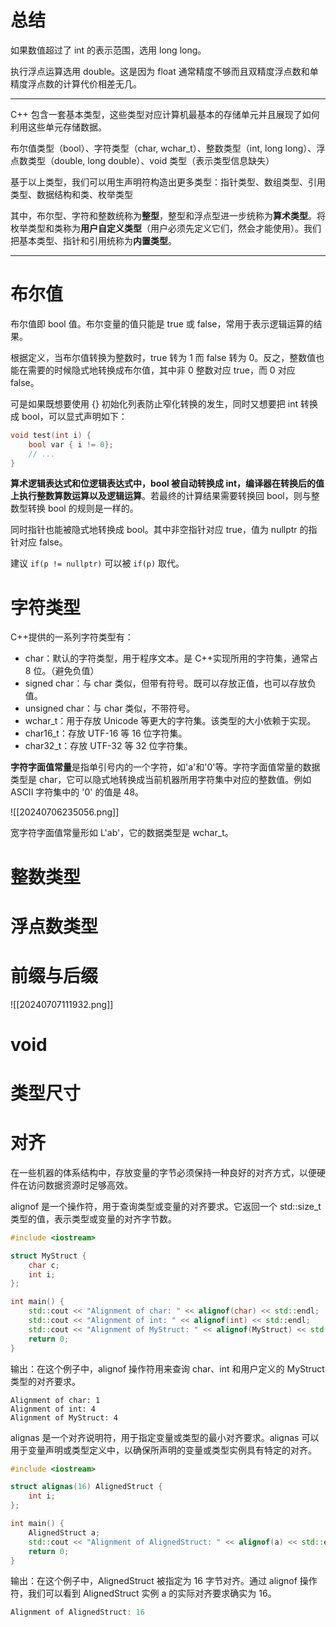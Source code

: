 
# 总结

如果数值超过了 int 的表示范围，选用 long long。

执行浮点运算选用 double。这是因为 float 通常精度不够而且双精度浮点数和单精度浮点数的计算代价相差无几。

---



C++ 包含一套基本类型，这些类型对应计算机最基本的存储单元并且展现了如何利用这些单元存储数据。

布尔值类型（bool）、字符类型（char, wchar_t）、整数类型（int, long long）、浮点数类型（double, long double）、void 类型（表示类型信息缺失）

基于以上类型，我们可以用生声明符构造出更多类型：指针类型、数组类型、引用类型、数据结构和类、枚举类型

其中，布尔型、字符和整数统称为**整型**，整型和浮点型进一步统称为**算术类型**。将枚举类型和类称为**用户自定义类型**（用户必须先定义它们，然会才能使用）。我们把基本类型、指针和引用统称为**内置类型**。

---

# 布尔值

布尔值即 bool 值。布尔变量的值只能是 true 或 false，常用于表示逻辑运算的结果。

根据定义，当布尔值转换为整数时，true 转为 1 而 false 转为 0。反之，整数值也能在需要的时候隐式地转换成布尔值，其中非 0 整数对应 true，而 0 对应 false。

可是如果既想要使用 {} 初始化列表防止窄化转换的发生，同时又想要把 int 转换成 bool，可以显式声明如下：

```c++
void test(int i) {
    bool var { i != 0};
    // ...
}
```

**算术逻辑表达式和位逻辑表达式中，bool 被自动转换成 int，编译器在转换后的值上执行整数算数运算以及逻辑运算**。若最终的计算结果需要转换回 bool，则与整数型转换 bool 的规则是一样的。

同时指针也能被隐式地转换成 bool。其中非空指针对应 true，值为 nullptr 的指针对应 false。

建议 `if(p != nullptr)` 可以被 `if(p)` 取代。

# 字符类型

C++提供的一系列字符类型有：

- char：默认的字符类型，用于程序文本。是 C++实现所用的字符集，通常占 8 位。（避免负值）
- signed char：与 char 类似，但带有符号。既可以存放正值，也可以存放负值。
- unsigned char：与 char 类似，不带符号。
- wchar_t：用于存放 Unicode 等更大的字符集。该类型的大小依赖于实现。
- char16_t：存放 UTF-16 等 16 位字符集。
- char32_t：存放 UTF-32 等 32 位字符集。


**字符字面值常量**是指单引号内的一个字符，如'a'和'0'等。字符字面值常量的数据类型是 char，它可以隐式地转换成当前机器所用字符集中对应的整数值。例如 ASCII 字符集中的 '0' 的值是 48。

![[20240706235056.png]]

宽字符字面值常量形如 L'ab'，它的数据类型是 wchar_t。

# 整数类型


# 浮点数类型


# 前缀与后缀

![[20240707111932.png]]


# void


# 类型尺寸


# 对齐


在一些机器的体系结构中，存放变量的字节必须保持一种良好的对齐方式，以便硬件在访问数据资源时足够高效。

alignof 是一个操作符，用于查询类型或变量的对齐要求。它返回一个 std::size_t 类型的值，表示类型或变量的对齐字节数。

```c++
#include <iostream>

struct MyStruct {
    char c;
    int i;
};

int main() {
    std::cout << "Alignment of char: " << alignof(char) << std::endl;
    std::cout << "Alignment of int: " << alignof(int) << std::endl;
    std::cout << "Alignment of MyStruct: " << alignof(MyStruct) << std::endl;
    return 0;
}
```

输出：在这个例子中，alignof 操作符用来查询 char、int 和用户定义的 MyStruct 类型的对齐要求。

```shell
Alignment of char: 1
Alignment of int: 4
Alignment of MyStruct: 4
```

alignas 是一个对齐说明符，用于指定变量或类型的最小对齐要求。alignas 可以用于变量声明或类型定义中，以确保所声明的变量或类型实例具有特定的对齐。

```c++
#include <iostream>

struct alignas(16) AlignedStruct {
    int i;
};

int main() {
    AlignedStruct a;
    std::cout << "Alignment of AlignedStruct: " << alignof(a) << std::endl;
    return 0;
}
```

输出：在这个例子中，AlignedStruct 被指定为 16 字节对齐。通过 alignof 操作符，我们可以看到 AlignedStruct 实例 a 的实际对齐要求确实为 16。

```c++
Alignment of AlignedStruct: 16
```